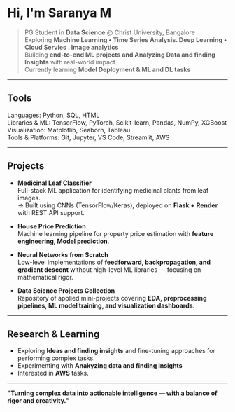 # Hi, I'm Saranya M  

> PG Student in **Data Science** @ Christ University, Bangalore  
> Exploring **Machine Learning • Time Series Analysis. Deep Learning  • Cloud Servies . Image analytics**  
> Building **end-to-end ML projects and Analyzing Data and finding Insights** with real-world impact  
> Currently learning **Model Deployment &  ML and DL tasks**  

---

## Tools 

Languages: Python, SQL, HTML  
Libraries & ML: TensorFlow, PyTorch, Scikit-learn, Pandas, NumPy, XGBoost  
Visualization: Matplotlib, Seaborn, Tableau  
Tools & Platforms: Git, Jupyter, VS Code, Streamlit, AWS

---

## Projects  

- **Medicinal Leaf Classifier**  
  Full-stack ML application for identifying medicinal plants from leaf images.  
  → Built using CNNs (TensorFlow/Keras), deployed on **Flask + Render** with REST API support.  

- **House Price Prediction**  
  Machine learning pipeline for property price estimation with **feature engineering, Model prediction**.  

- **Neural Networks from Scratch**  
  Low-level implementations of **feedforward, backpropagation, and gradient descent** without high-level ML libraries — focusing on mathematical rigor.  

- **Data Science Projects Collection**  
  Repository of applied mini-projects covering **EDA, preprocessing pipelines, ML model training, and visualization dashboards**.  

---

## Research & Learning  

- Exploring **Ideas and finding insights** and fine-tuning approaches for performing complex tasks.  
- Experimenting with **Anakyzing data and finding insights** 
- Interested in **AWS** tasks.  

---

**"Turning complex data into actionable intelligence — with a balance of rigor and creativity."** 
